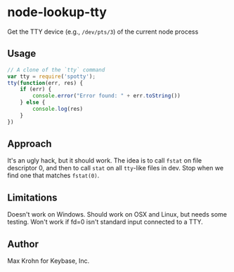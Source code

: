 # node-lookup-tty

Get the TTY device (e.g., `/dev/pts/3`) of the current node process

## Usage

```javascript
// A clone of the `tty` command
var tty = require('spotty');
tty(function(err, res) {
	if (err) {
		console.error("Error found: " + err.toString())
	} else {
		console.log(res)
	}
})
```

## Approach

It's an ugly hack, but it should work.  The idea is to call `fstat` on
file descriptor 0, and then to call `stat` on all `tty`-like files in dev.
Stop when we find one that matches `fstat(0)`.

## Limitations

Doesn't work on Windows.  Should work on OSX and Linux, but needs some
testing.  Won't work if fd=0 isn't standard input connected to a TTY.

## Author

Max Krohn for Keybase, Inc.